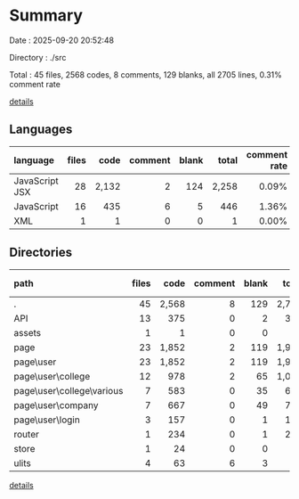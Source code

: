 # Summary

Date : 2025-09-20 20:52:48

Directory : ./src

Total : 45 files,  2568 codes, 8 comments, 129 blanks, all 2705 lines, 0.31% comment rate

[details](details.md)

## Languages
| language | files | code | comment | blank | total | comment rate |
| :--- | ---: | ---: | ---: | ---: | ---: | ---: |
| JavaScript JSX | 28 | 2,132 | 2 | 124 | 2,258 | 0.09% |
| JavaScript | 16 | 435 | 6 | 5 | 446 | 1.36% |
| XML | 1 | 1 | 0 | 0 | 1 | 0.00% |

## Directories
| path | files | code | comment | blank | total | comment rate |
| :--- | ---: | ---: | ---: | ---: | ---: | ---: |
| . | 45 | 2,568 | 8 | 129 | 2,705 | 0.31% |
| API | 13 | 375 | 0 | 2 | 377 | 0.00% |
| assets | 1 | 1 | 0 | 0 | 1 | 0.00% |
| page | 23 | 1,852 | 2 | 119 | 1,973 | 0.11% |
| page\user | 23 | 1,852 | 2 | 119 | 1,973 | 0.11% |
| page\user\college | 12 | 978 | 2 | 65 | 1,045 | 0.20% |
| page\user\college\various | 7 | 583 | 0 | 35 | 618 | 0.00% |
| page\user\company | 7 | 667 | 0 | 49 | 716 | 0.00% |
| page\user\login | 3 | 157 | 0 | 1 | 158 | 0.00% |
| router | 1 | 234 | 0 | 1 | 235 | 0.00% |
| store | 1 | 24 | 0 | 0 | 24 | 0.00% |
| ulits | 4 | 63 | 6 | 3 | 72 | 8.70% |

[details](details.md)